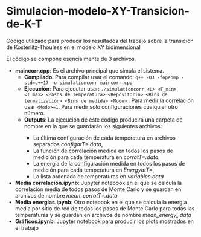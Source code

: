 # Simulacion-modelo-XY-Transicion-de-K-T
Código utilizado para producir los resultados del trabajo sobre la transición de Kosterlitz-Thouless en el modelo XY bidimensional

El código se compone esencialmente de 3 archivos.
- **maincorr.cpp**: Es el archivo principal que simula el sistema.
    - **Compilado**:  Para compilar usar el comando: `g++ -O3 -fopenmp -std=c++17 -o simulationcorr maincorr.cpp` 
    - **Ejecución**:  Para ejecutar usar: `./simulationcorr <L> <T_min> <T_max> <Pasos de Temperatura> <Repositorio> <Bins de termalización> <Bins de medida> <Modo>` . Para medir la correlación usar `<Modo>=1`. Para medir solo configuraciones cualquier otro número.
    - **Outputs**:    La ejecución de este código producirá una carpeta de nombre <Repositorio> en la que se guardarán los siguientes archivos:
        - La última configuración de cada temperatura en archivos separados *configatT=<temperatura>.data*,
        - La función de correlación medida en todos los pasos de medición para cada temperatura en *corratT=<temperatura>.data*,
        - La energía de la configuración medida en todos los pasos de medición para cada temperatura en *EnergyatT=<temperatura>*,
        - La lista ordenada de temperaturas en *variables.data*
- **Media correlación.ipynb**: Jupyter notebook en el que se calcula la correlación media de todos pasos de Monte Carlo y se guardan en archivos de nombre *mean_corratT=<temperatura>.data*
- **Media energías.ipynb**: Otro notebook en el que se calcula la energía media por sitio de red de todos los pasos de Monte Carlo para todas las temperaturas y se guardan en archivos de nombre *mean_energy_<directorio>.data*
- **Gráficos.ipynb**: Jupyter notebook para producir los plots mostrados en el trabajo
